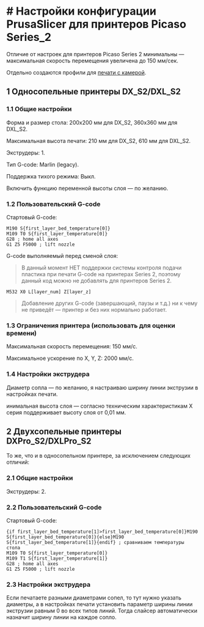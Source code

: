# # Настройки конфигурации PrusaSliсer для принтеров Picaso Series_2

Отличие от настроек для принтеров Picaso Series 2 минимальны — максимальная скорость перемещения увеличена до 150 мм/сек.

Отдельно создаются профили для [печати с камерой](Series_2_CH.md).

## 1 Односопельные принтеры DX_S2/DXL_S2

### 1.1 Общие настройки

Форма и размер стола: 200х200 мм для DX_S2, 360х360 мм для DXL_S2.

Максимальная высота печати: 210 мм для DX_S2, 610 мм для DXL_S2.

Экструдеры: 1.

Тип G-code: Marlin (legacy).

Поддержка тихого режима: Выкл.

Включить функцию переменной высоты слоя — по желанию.

### 1.2 Пользовательский G-code

Стартовый G-code:
```
M190 S{first_layer_bed_temperature[0]}
M109 T0 S{first_layer_temperature[0]}
G28 ; home all axes
G1 Z5 F5000 ; lift nozzle
```
G-code выполняемый перед сменой слоя:  

> В данный момент НЕТ поддержки системы контроля подачи пластика при печати G-code на принтерах Series 2, поэтому данный код можно не добавлять для принтеров Series 2.

```
M532 X0 L[layer_num] Z[layer_z]
```
> Добавление других G-code (завершающий, паузы и т.д.) ни к чему не приведёт — принтер и без них нормально работает.

### 1.3 Ограничения принтера (использовать для оценки времени)

Максимальная скорость перемещения: 150 мм/с.

Максимальное ускорение по X, Y, Z: 2000 мм/с.

### 1.4 Настройки экструдера

Диаметр сопла — по желанию, я настраиваю ширину линии экструзии в настройках печати.

инимальная высота слоя — согласно техническим характеристикам X серия поддерживает высоту слоя от 0,01 мм.

## 2 Двухсопельные принтеры DXPro_S2/DXLPro_S2

То же, что и в односопельном принтере, за исключением следующих отличий: 

### 2.1 Общие настройки

Экструдеры: 2.

### 2.2 Пользовательский G-code

Стартовый G-code:
```
{if first_layer_bed_temperature[1]>first_layer_bed_temperature[0]}M190 S{first_layer_bed_temperature[0]}{else}M190 S{first_layer_bed_temperature[1]}{endif} ; сравниваем температуры стола
M109 T0 S{first_layer_temperature[0]}
M109 T1 S{first_layer_temperature[1]}
G28 ; home all axes
G1 Z5 F5000 ; lift nozzle
```

### 2.3 Настройки экструдера

Если печатаете разными диаметрами сопел, то тут нужно указать диаметры, а в настройках печати установить параметр ширины линии экструзии равным 0 во всех типов линий. Тогда слайсер автоматически назначит ширину линии на каждое сопло.
